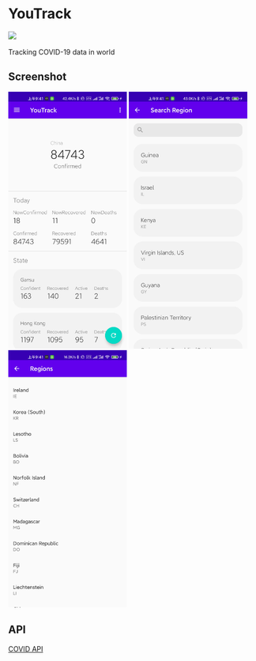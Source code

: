# YouTrack
![](https://img.shields.io/badge/Plantform-Android-green) 

Tracking COVID-19 data in world


## Screenshot

<img src="./preview/pv_1.jpg" style="width:240px"/>
<img src="./preview/pv_2.jpg" style="width:240px"/>
<img src="./preview/pv_3.jpg" style="width:240px"/>

## API
[COVID API](https://covid19api.com/)